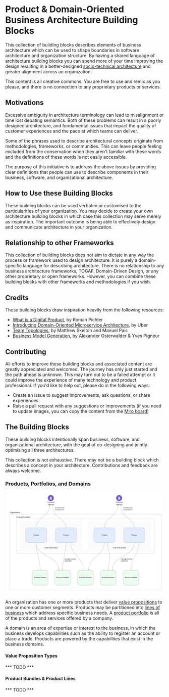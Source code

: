 # Product & Domain-Oriented Business Architecture Building Blocks

This collection of building blocks describes elements of business architecture which can be used to shape boundaries in software architecture and organization structure. By having a shared language of architecture building blocks you can spend more of your time improving the design resulting in a better-designed [socio-technical architecture](https://esilva.net/sociotechnical/sociotechnical-architecture_why-and-what.html) and greater alignment across an organization.

This content is all creative commons. You are free to use and remix as you please, and there is no connection to any proprietary products or services.

## Motivations

Excessive ambiguity in architecture terminology can lead to misalignment or time lost debating semantics. Both of these problems can result in a poorly designed architecture, and fundamental issues that impact the quality of customer experiences and the pace at which teams can deliver.

Some of the phrases used to describe architectural concepts originate from methodologies, frameworks, or communities. This can leave people feeling excluded from the conservation when they aren't familiar with these words and the definitions of these words is not easily accessible.

The purpose of this initiative is to address the above issues by providing clear definitions that people can use to describe components in their business, software, and organizational architecture.

## How to Use these Building Blocks

These building blocks can be used verbatim or customised to the particularities of your organization. You may decide to create your own architecture building blocks in which case this collection may serve merely as inspiration. The important outcome is being able to effectively design and communicate architecture in your organization.

## Relationship to other Frameworks

This collection of building blocks does not aim to dictate in any way the process or framework used to design architecture. It is purely a domain-specific language for describing architecture. There is no relationship to any business architecture frameworks, TOGAF, Domain-Driven Design, or any other proprietary or open frameworks. However, you can combine these building blocks with other frameworks and methodologies if you wish.

## Credits

These building blocks draw inspiration heavily from the following resources:

- [What is a Digital Product](https://www.romanpichler.com/blog/what-is-a-digital-product/), by Roman Pichler
- [Introducing Domain-Oriented Microservice Architecture](https://eng.uber.com/microservice-architecture/), by Uber
- [Team Topologies](https://teamtopologies.com/), by Matthew Skelton and Manuel Pais
- [Business Model Generation](https://www.strategyzer.com/books/business-model-generation), by Alexander Osterwalder & Yves Pigneur

## Contributing

All efforts to improve these building blocks and associated content are greatly appreciated and welcomed. The journey has only just started and the path ahead is unknown. This may turn out to be a failed attempt or it could improve the experience of many technology and product professional. If you'd like to help out, please do in the following ways:

- Create an issue to suggest improvements, ask questions, or share experiences
- Raise a pull request with any suggestions or improvements (if you need to update images, you can copy the content from the [Miro board](https://miro.com/app/board/o9J_lQi136o=/))

## The Building Blocks

These building blocks intentionally span business, software, and organizational architecture, with the goal of co-designing and jointly-optimising all three architectures. 

This collection is not exhaustive. There may not be a building block which describes a concept in your architecture. Contributions and feedback are always welcome.

### Products, Portfolios, and Domains

![Products, portfolios, and domains](resources/product-portfolio-domain.jpg)

An organization has one or more products that deliver [value propositions](https://www.shopify.co.uk/blog/value-proposition) to one or more customer segments. Products may be partitioned into [lines of business](https://www.gartner.com/en/information-technology/glossary/lob-line-of-business) which address specific business needs. A [product portfolio](https://www.investopedia.com/terms/p/product-portfolio.asp) is all of the products and services offered by a company.

A domain is an area of expertise or interest to the business, in which the business develops capabilities such as the ability to register an account or place a trade. Products are powered by the capabilities that exist in the business domains.

#### Value Proposition Types

*** TODO ***

#### Product Bundles & Product Lines

*** TODO ***
